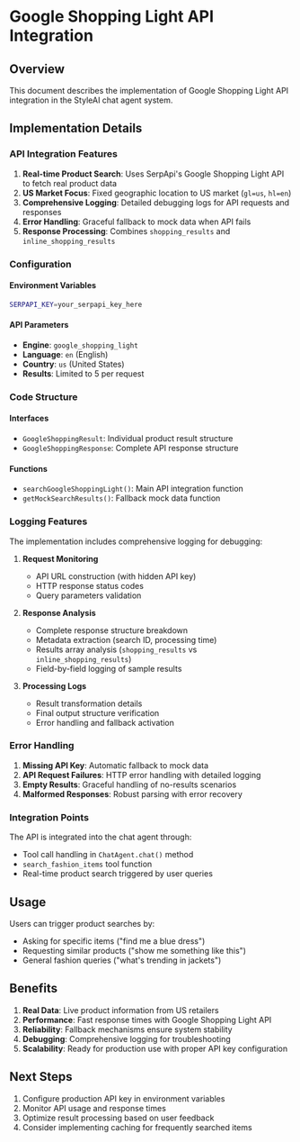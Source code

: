 # Google Shopping Light API Integration

## Overview

This document describes the implementation of Google Shopping Light API integration in the StyleAI chat agent system.

## Implementation Details

### API Integration Features

1. **Real-time Product Search**: Uses SerpApi's Google Shopping Light API to fetch real product data
2. **US Market Focus**: Fixed geographic location to US market (`gl=us`, `hl=en`)
3. **Comprehensive Logging**: Detailed debugging logs for API requests and responses
4. **Error Handling**: Graceful fallback to mock data when API fails
5. **Response Processing**: Combines `shopping_results` and `inline_shopping_results`

### Configuration

#### Environment Variables

```bash
SERPAPI_KEY=your_serpapi_key_here
```

#### API Parameters

- **Engine**: `google_shopping_light`
- **Language**: `en` (English)
- **Country**: `us` (United States)
- **Results**: Limited to 5 per request

### Code Structure

#### Interfaces

- `GoogleShoppingResult`: Individual product result structure
- `GoogleShoppingResponse`: Complete API response structure

#### Functions

- `searchGoogleShoppingLight()`: Main API integration function
- `getMockSearchResults()`: Fallback mock data function

### Logging Features

The implementation includes comprehensive logging for debugging:

1. **Request Monitoring**
   - API URL construction (with hidden API key)
   - HTTP response status codes
   - Query parameters validation

2. **Response Analysis**
   - Complete response structure breakdown
   - Metadata extraction (search ID, processing time)
   - Results array analysis (`shopping_results` vs `inline_shopping_results`)
   - Field-by-field logging of sample results

3. **Processing Logs**
   - Result transformation details
   - Final output structure verification
   - Error handling and fallback activation

### Error Handling

1. **Missing API Key**: Automatic fallback to mock data
2. **API Request Failures**: HTTP error handling with detailed logging
3. **Empty Results**: Graceful handling of no-results scenarios
4. **Malformed Responses**: Robust parsing with error recovery

### Integration Points

The API is integrated into the chat agent through:

- Tool call handling in `ChatAgent.chat()` method
- `search_fashion_items` tool function
- Real-time product search triggered by user queries

## Usage

Users can trigger product searches by:

- Asking for specific items ("find me a blue dress")
- Requesting similar products ("show me something like this")
- General fashion queries ("what's trending in jackets")

## Benefits

1. **Real Data**: Live product information from US retailers
2. **Performance**: Fast response times with Google Shopping Light API
3. **Reliability**: Fallback mechanisms ensure system stability
4. **Debugging**: Comprehensive logging for troubleshooting
5. **Scalability**: Ready for production use with proper API key configuration

## Next Steps

1. Configure production API key in environment variables
2. Monitor API usage and response times
3. Optimize result processing based on user feedback
4. Consider implementing caching for frequently searched items
